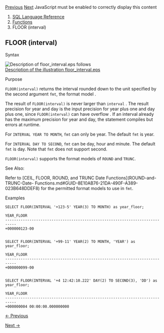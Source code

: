 [Previous](floor-datetime.md) [Next](FLOOR.md) JavaScript must be enabled
to correctly display this content

  1. [SQL Language Reference ](index.md)
  2. [Functions](Functions.md)
  3. FLOOR (interval)

## FLOOR (interval)

Syntax

![Description of floor_interval.eps
follows](https://docs.oracle.com/en/database/oracle/oracle-database/23/sqlrf/img/floor_interval.gif)  
[Description of the illustration
floor_interval.eps](img_text/floor_interval.md)

Purpose

`FLOOR(interval)` returns the interval rounded down to the unit specified by
the second argument `fmt`, the format model .

The result of `FLOOR(interval)` is never larger than `interval` . The result
precision for year and day is the input precision for year plus one and day
plus one, since `FLOOR(interval)` can have overflow . If an interval already
has the maximum precision for year and day, the statement compiles but errors
at runtime.

For `INTERVAL YEAR TO MONTH`, `fmt` can only be year. The default `fmt` is
year.

For `INTERVAL DAY TO SECOND`, `fmt` can be day, hour and minute. The default
`fmt` is day. Note that `fmt` does not support second.

`FLOOR(interval)` supports the format models of `ROUND` and `TRUNC`.

See Also:

Refer to [CEIL, FLOOR, ROUND, and TRUNC Date Functions](ROUND-and-TRUNC-Date-
Functions.md#GUID-8E10AB76-21DA-490F-A389-023B648DDEF8) for the permitted
format models to use in `fmt`.

Examples

    
    
    SELECT FLOOR(INTERVAL '+123-5' YEAR(3) TO MONTH) as year_floor;
    
    YEAR_FLOOR
    ---------------------------------------------------------------------------
    +000000123-00
    
    
    SELECT FLOOR(INTERVAL '+99-11' YEAR(2) TO MONTH, 'YEAR') as year_floor;
    
    YEAR_FLOOR
    ---------------------------------------------------------------------------
    +000000099-00
    
    
    SELECT FLOOR(INTERVAL '+4 12:42:10.222' DAY(2) TO SECOND(3), 'DD') as year_floor;
    
    YEAR_FLOOR
    ---------------------------------------------------------------------------
    +000000004 00:00:00.000000000
    


[← Previous](floor-datetime.md)

[Next →](FLOOR.md)
